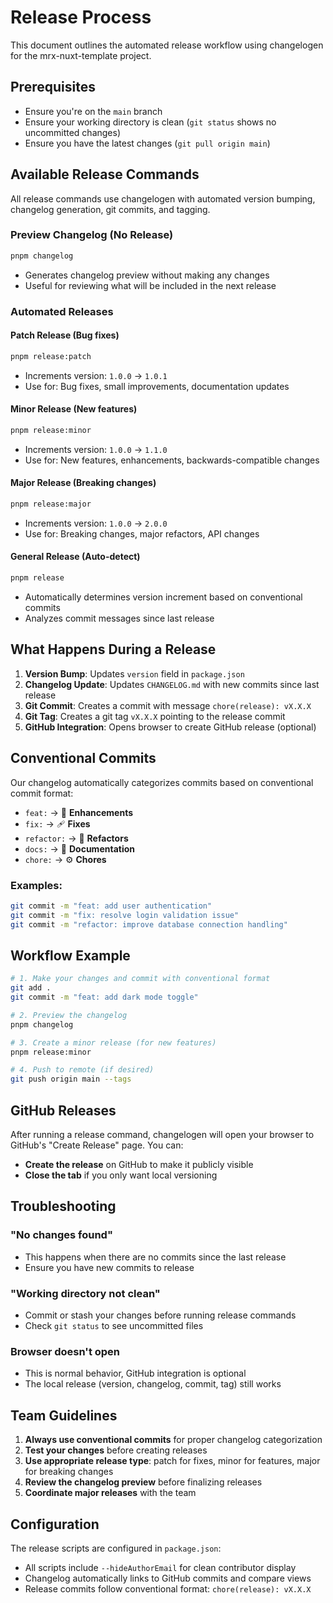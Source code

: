 # Release Process

This document outlines the automated release workflow using changelogen for the mrx-nuxt-template project.

## Prerequisites

- Ensure you're on the `main` branch
- Ensure your working directory is clean (`git status` shows no uncommitted changes)
- Ensure you have the latest changes (`git pull origin main`)

## Available Release Commands

All release commands use changelogen with automated version bumping, changelog generation, git commits, and tagging.

### Preview Changelog (No Release)
```bash
pnpm changelog
```
- Generates changelog preview without making any changes
- Useful for reviewing what will be included in the next release

### Automated Releases

#### Patch Release (Bug fixes)
```bash
pnpm release:patch
```
- Increments version: `1.0.0` → `1.0.1`
- Use for: Bug fixes, small improvements, documentation updates

#### Minor Release (New features)
```bash
pnpm release:minor
```
- Increments version: `1.0.0` → `1.1.0`
- Use for: New features, enhancements, backwards-compatible changes

#### Major Release (Breaking changes)
```bash
pnpm release:major
```
- Increments version: `1.0.0` → `2.0.0`
- Use for: Breaking changes, major refactors, API changes

#### General Release (Auto-detect)
```bash
pnpm release
```
- Automatically determines version increment based on conventional commits
- Analyzes commit messages since last release

## What Happens During a Release

1. **Version Bump**: Updates `version` field in `package.json`
2. **Changelog Update**: Updates `CHANGELOG.md` with new commits since last release
3. **Git Commit**: Creates a commit with message `chore(release): vX.X.X`
4. **Git Tag**: Creates a git tag `vX.X.X` pointing to the release commit
5. **GitHub Integration**: Opens browser to create GitHub release (optional)

## Conventional Commits

Our changelog automatically categorizes commits based on conventional commit format:

- `feat:` → 🚀 **Enhancements**
- `fix:` → 🩹 **Fixes**  
- `refactor:` → 💅 **Refactors**
- `docs:` → 📖 **Documentation**
- `chore:` → ⚙️ **Chores**

### Examples:
```bash
git commit -m "feat: add user authentication"
git commit -m "fix: resolve login validation issue"
git commit -m "refactor: improve database connection handling"
```

## Workflow Example

```bash
# 1. Make your changes and commit with conventional format
git add .
git commit -m "feat: add dark mode toggle"

# 2. Preview the changelog
pnpm changelog

# 3. Create a minor release (for new features)
pnpm release:minor

# 4. Push to remote (if desired)
git push origin main --tags
```

## GitHub Releases

After running a release command, changelogen will open your browser to GitHub's "Create Release" page. You can:

- **Create the release** on GitHub to make it publicly visible
- **Close the tab** if you only want local versioning

## Troubleshooting

### "No changes found"
- This happens when there are no commits since the last release
- Ensure you have new commits to release

### "Working directory not clean"
- Commit or stash your changes before running release commands
- Check `git status` to see uncommitted files

### Browser doesn't open
- This is normal behavior, GitHub integration is optional
- The local release (version, changelog, commit, tag) still works

## Team Guidelines

1. **Always use conventional commits** for proper changelog categorization
2. **Test your changes** before creating releases
3. **Use appropriate release type**: patch for fixes, minor for features, major for breaking changes
4. **Review the changelog preview** before finalizing releases
5. **Coordinate major releases** with the team

## Configuration

The release scripts are configured in `package.json`:
- All scripts include `--hideAuthorEmail` for clean contributor display
- Changelog automatically links to GitHub commits and compare views
- Release commits follow conventional format: `chore(release): vX.X.X`